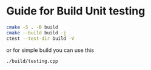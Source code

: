 # Guide for Build Unit testing
```bash
cmake -S . -B build
cmake --build build -j
ctest --test-dir build -V
```
or for simple build you can use this
```bash
./build/testing.cpp
```